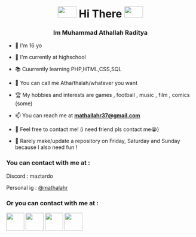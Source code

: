 <h1 align="center"><img src="https://media1.tenor.com/m/VHsiL8B8P0wAAAAC/shincore-wave-emoji.gif" height="30" width="50"> Hi There <img src="https://media1.tenor.com/m/VHsiL8B8P0wAAAAC/shincore-wave-emoji.gif" height="30" width="50"></h1>
<h3 align="center">Im Muhammad Athallah Raditya</h3>


- 🌱 I'm 16 yo

- 🏫 I'm currently at highschool

- 📚 Cuurrently learning PHP,HTML,CSS,SQL 
  
- 🤝 You can call me Atha/thalah/whatever you want

- 🏆 My hobbies and interests are games , football , music , film , comics (some)
 
- 📫 You can reach me at **mathallahr37@gmail.com**
  
- 💌 Feel free to contact me! (i need friend pls contact me😭)
  
- 🎈 Rarely make/update a repository on Friday, Saturday and Sunday because I also need fun !

<h3 align="left">You can contact with me at :</h3>
Discord : maztardo

Personal ig : <a href="https://www.instagram.com/mathalahr/">@mathalahr</a>
<h3 align="left">Or you can contact with me at :</h3>

<p align="left">
<a href="https://x.com/Mathallahr1" target="blank"><img align="center" src="https://raw.githubusercontent.com/gauravghongde/social-icons/9d939e1c5b7ea4a24ac39c3e4631970c0aa1b920/SVG/Color/Twitter.svg"  height="48" width="48" viewBox="0 0 48 48" /></a>
<a href="https://www.facebook.com/M.AthallahRaditya" target="blank"><img align="center" src="https://raw.githubusercontent.com/gauravghongde/social-icons/9d939e1c5b7ea4a24ac39c3e4631970c0aa1b920/SVG/Color/Facebook.svg" height="48" width="48" viewBox="0 0 48 48" /></a>
<a href="https://www.instagram.com/maztard/" target="blank"><img align="center" src="https://raw.githubusercontent.com/gauravghongde/social-icons/9d939e1c5b7ea4a24ac39c3e4631970c0aa1b920/SVG/Color/Instagram.svg" height="48" width="48" viewBox="0 0 48 48" /></a>
<a href="https://www.youtube.com/@mathalahr" target="blank"><img align="center" src="https://raw.githubusercontent.com/gauravghongde/social-icons/9d939e1c5b7ea4a24ac39c3e4631970c0aa1b920/SVG/Color/Youtube.svg" height="48" width="48" viewBox="0 0 48 48" /></a>
</p>

